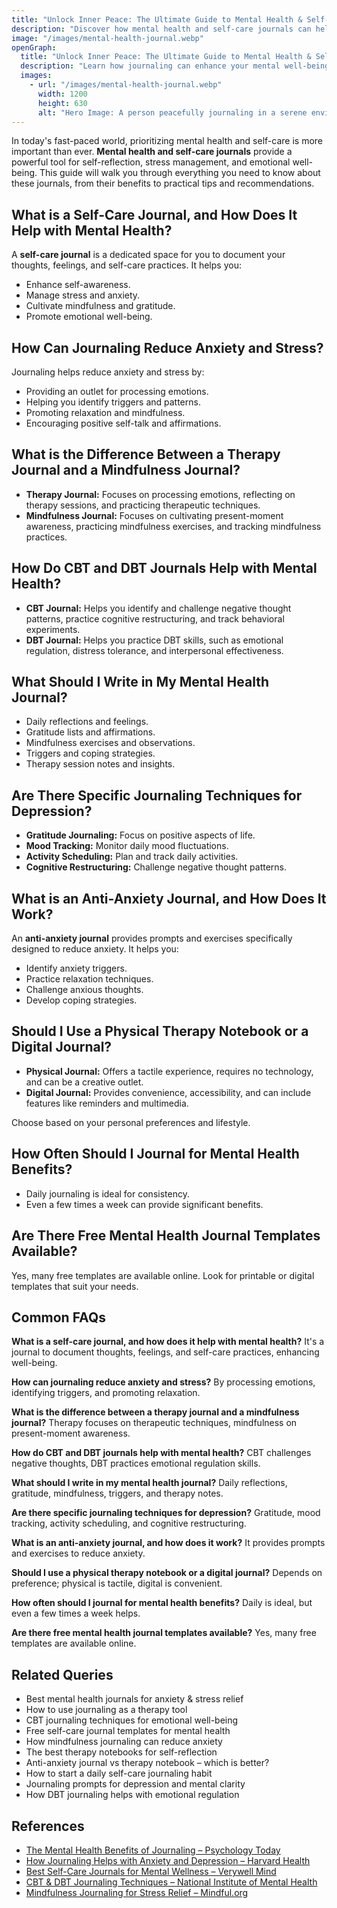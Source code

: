 ```yaml
---
title: "Unlock Inner Peace: The Ultimate Guide to Mental Health & Self-Care Journals"
description: "Discover how mental health and self-care journals can help you reduce stress, manage emotions, and cultivate mindfulness."
image: "/images/mental-health-journal.webp"
openGraph:
  title: "Unlock Inner Peace: The Ultimate Guide to Mental Health & Self-Care Journals"
  description: "Learn how journaling can enhance your mental well-being, support therapy, and promote self-care."
  images:
    - url: "/images/mental-health-journal.webp"
      width: 1200
      height: 630
      alt: "Hero Image: A person peacefully journaling in a serene environment."
---
```


In today's fast-paced world, prioritizing mental health and self-care is more important than ever. **Mental health and self-care journals** provide a powerful tool for self-reflection, stress management, and emotional well-being. This guide will walk you through everything you need to know about these journals, from their benefits to practical tips and recommendations.

## What is a Self-Care Journal, and How Does It Help with Mental Health?

A **self-care journal** is a dedicated space for you to document your thoughts, feelings, and self-care practices. It helps you:

* Enhance self-awareness.
* Manage stress and anxiety.
* Cultivate mindfulness and gratitude.
* Promote emotional well-being.

## How Can Journaling Reduce Anxiety and Stress?

Journaling helps reduce anxiety and stress by:

* Providing an outlet for processing emotions.
* Helping you identify triggers and patterns.
* Promoting relaxation and mindfulness.
* Encouraging positive self-talk and affirmations.

## What is the Difference Between a Therapy Journal and a Mindfulness Journal?

* **Therapy Journal:** Focuses on processing emotions, reflecting on therapy sessions, and practicing therapeutic techniques.
* **Mindfulness Journal:** Focuses on cultivating present-moment awareness, practicing mindfulness exercises, and tracking mindfulness practices.

## How Do CBT and DBT Journals Help with Mental Health?

* **CBT Journal:** Helps you identify and challenge negative thought patterns, practice cognitive restructuring, and track behavioral experiments.
* **DBT Journal:** Helps you practice DBT skills, such as emotional regulation, distress tolerance, and interpersonal effectiveness.

## What Should I Write in My Mental Health Journal?

* Daily reflections and feelings.
* Gratitude lists and affirmations.
* Mindfulness exercises and observations.
* Triggers and coping strategies.
* Therapy session notes and insights.

## Are There Specific Journaling Techniques for Depression?

* **Gratitude Journaling:** Focus on positive aspects of life.
* **Mood Tracking:** Monitor daily mood fluctuations.
* **Activity Scheduling:** Plan and track daily activities.
* **Cognitive Restructuring:** Challenge negative thought patterns.

## What is an Anti-Anxiety Journal, and How Does It Work?

An **anti-anxiety journal** provides prompts and exercises specifically designed to reduce anxiety. It helps you:

* Identify anxiety triggers.
* Practice relaxation techniques.
* Challenge anxious thoughts.
* Develop coping strategies.

## Should I Use a Physical Therapy Notebook or a Digital Journal?

* **Physical Journal:** Offers a tactile experience, requires no technology, and can be a creative outlet.
* **Digital Journal:** Provides convenience, accessibility, and can include features like reminders and multimedia.

Choose based on your personal preferences and lifestyle.

## How Often Should I Journal for Mental Health Benefits?

* Daily journaling is ideal for consistency.
* Even a few times a week can provide significant benefits.

## Are There Free Mental Health Journal Templates Available?

Yes, many free templates are available online. Look for printable or digital templates that suit your needs.

## Common FAQs

**What is a self-care journal, and how does it help with mental health?**
It's a journal to document thoughts, feelings, and self-care practices, enhancing well-being.

**How can journaling reduce anxiety and stress?**
By processing emotions, identifying triggers, and promoting relaxation.

**What is the difference between a therapy journal and a mindfulness journal?**
Therapy focuses on therapeutic techniques, mindfulness on present-moment awareness.

**How do CBT and DBT journals help with mental health?**
CBT challenges negative thoughts, DBT practices emotional regulation skills.

**What should I write in my mental health journal?**
Daily reflections, gratitude, mindfulness, triggers, and therapy notes.

**Are there specific journaling techniques for depression?**
Gratitude, mood tracking, activity scheduling, and cognitive restructuring.

**What is an anti-anxiety journal, and how does it work?**
It provides prompts and exercises to reduce anxiety.

**Should I use a physical therapy notebook or a digital journal?**
Depends on preference; physical is tactile, digital is convenient.

**How often should I journal for mental health benefits?**
Daily is ideal, but even a few times a week helps.

**Are there free mental health journal templates available?**
Yes, many free templates are available online.

## Related Queries

* Best mental health journals for anxiety & stress relief
* How to use journaling as a therapy tool
* CBT journaling techniques for emotional well-being
* Free self-care journal templates for mental health
* How mindfulness journaling can reduce anxiety
* The best therapy notebooks for self-reflection
* Anti-anxiety journal vs therapy notebook – which is better?
* How to start a daily self-care journaling habit
* Journaling prompts for depression and mental clarity
* How DBT journaling helps with emotional regulation

## References

* [The Mental Health Benefits of Journaling – Psychology Today](https://www.psychologytoday.com/us/blog/prescriptions-life/202103/the-mental-health-benefits-journaling)
* [How Journaling Helps with Anxiety and Depression – Harvard Health](https://www.health.harvard.edu/mental-health/writing-your-way-to-happiness)
* [Best Self-Care Journals for Mental Wellness – Verywell Mind](https://www.verywellmind.com/best-self-care-journals-5190977)
* [CBT & DBT Journaling Techniques – National Institute of Mental Health](https://www.nimh.nih.gov/health/topics/cognitive-behavioral-therapy-cbt)
* [Mindfulness Journaling for Stress Relief – Mindful.org](https://www.mindful.org/how-to-keep-a-mindfulness-journal/)